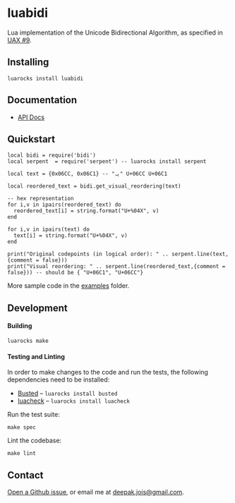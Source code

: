 # luabidi
Lua implementation of the Unicode Bidirectional Algorithm, as specified in [UAX #9](http://unicode.org/reports/tr9/).

## Installing

```
luarocks install luabidi
```

## Documentation

* [API Docs](http://deepakjois.github.io/luabidi/)

## Quickstart

```
local bidi = require('bidi')
local serpent  = require('serpent') -- luarocks install serpent

local text = {0x06CC, 0x06C1} -- "یہ" U+06CC U+06C1

local reordered_text = bidi.get_visual_reordering(text)

-- hex representation
for i,v in ipairs(reordered_text) do
  reordered_text[i] = string.format("U+%04X", v)
end

for i,v in ipairs(text) do
  text[i] = string.format("U+%04X", v)
end

print("Original codepoints (in logical order): " .. serpent.line(text,{comment = false}))
print("Visual reordering: " .. serpent.line(reordered_text,{comment = false})) -- should be { "U+06C1", "U+06CC"}
```
More sample code in the [examples](https://github.com/deepakjois/luabidi/tree/master/example) folder.

## Development

#### Building

```
luarocks make
```

#### Testing and Linting
In order to make changes to the code and run the tests, the following dependencies need to be installed:

* [Busted](http://olivinelabs.com/busted/) – `luarocks install busted`
* [luacheck](http://luacheck.readthedocs.org) – `luarocks install luacheck`

Run the test suite:
```
make spec
```

Lint the codebase:
```
make lint
```

## Contact
[Open a Github issue][luabidi-issues], or email me at <deepak.jois@gmail.com>.

[luabidi-issues]: https://github.com/deepakjois/luabidi/issues

